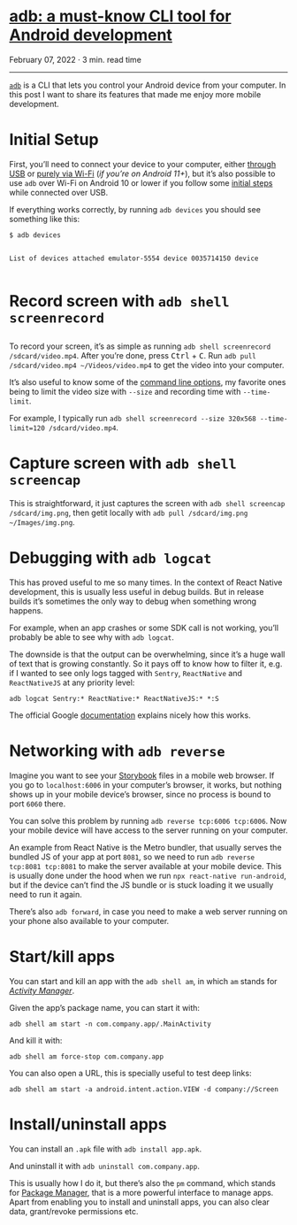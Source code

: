 # [adb: a must-know CLI tool for Android development](https://phelipetls.github.io/posts/adb-a-must-know-cli-tool-for-android-development/)

February 07, 2022 · 3 min. read time

---

<p><a href="https://developer.android.com/studio/command-line/adb"><code>adb</code></a> is a CLI that
lets you control your Android device from your computer. In this post I want to
share its features that made me enjoy more mobile development.</p>
<!-- more -->
<h1>
  Initial Setup
</h1>
<p>First, you&rsquo;ll need to connect your device to your computer, either <a href="https://developer.android.com/studio/command-line/adb#Enabling">through
USB</a> or <a href="https://developer.android.com/studio/command-line/adb#connect-to-a-device-over-wi-fi-android-11+">purely
via
Wi-Fi</a>
(<em>if you&rsquo;re on Android 11+</em>), but it&rsquo;s also possible to use <code>adb</code> over Wi-Fi on
Android 10 or lower if you follow some <a href="https://developer.android.com/studio/command-line/adb#wireless">initial
steps</a> while
connected over USB.</p>
<p>If everything works correctly, by running <code>adb devices</code> you should see
something like this:</p>
<div class="highlight"><pre tabindex="0" class="chroma"><code class="language-sh" data-lang="sh">$ adb devices

List of devices attached
emulator-5554	device
0035714150	device
</code></pre></div><h1>
  Record screen with <code>adb shell screenrecord</code>
</h1>
<p>To record your screen, it&rsquo;s as simple as running <code>adb shell screenrecord /sdcard/video.mp4</code>. After you&rsquo;re done, press <kbd>Ctrl</kbd> + <kbd>C</kbd>.
Run <code>adb pull /sdcard/video.mp4 ~/Videos/video.mp4</code> to get the video into your
computer.</p>
<p>It&rsquo;s also useful to know some of the <a href="https://developer.android.com/studio/command-line/adb#screenrecord">command line
options</a>,
my favorite ones being to limit the video size with <code>--size</code> and recording time
with <code>--time-limit</code>.</p>
<p>For example, I typically run <code>adb shell screenrecord --size 320x568 --time-limit=120 /sdcard/video.mp4</code>.</p>
<h1>
  Capture screen with <code>adb shell screencap</code>
</h1>
<p>This is straightforward, it just captures the screen with <code>adb shell screencap /sdcard/img.png</code>, then getit locally with <code>adb pull /sdcard/img.png ~/Images/img.png</code>.</p>
<h1>
  Debugging with <code>adb logcat</code>
</h1>
<p>This has proved useful to me so many times. In the context of React Native
development, this is usually less useful in debug builds. But in release builds
it&rsquo;s sometimes the only way to debug when something wrong happens.</p>
<p>For example, when an app crashes or some SDK call is not working, you&rsquo;ll
probably be able to see why with <code>adb logcat</code>.</p>
<p>The downside is that the output can be overwhelming, since it&rsquo;s a huge wall of
text that is growing constantly. So it pays off to know how to filter it, e.g.
if I wanted to see only logs tagged with <code>Sentry</code>, <code>ReactNative</code> and
<code>ReactNativeJS</code> at any priority level:</p>
<div class="highlight"><pre tabindex="0" class="chroma"><code class="language-sh" data-lang="sh">adb logcat Sentry:* ReactNative:* ReactNativeJS:* *:S
</code></pre></div><p>The official Google
<a href="https://developer.android.com/studio/command-line/logcat#filteringOutput">documentation</a>
explains nicely how this works.</p>
<h1>
  Networking with <code>adb reverse</code>
</h1>
<p>Imagine you want to see your <a href="https://storybook.js.org/">Storybook</a> files in a
mobile web browser. If you go to <code>localhost:6006</code> in your computer&rsquo;s browser,
it works, but nothing shows up in your mobile device&rsquo;s browser, since no
process is bound to port <code>6060</code> there.</p>
<p>You can solve this problem by running <code>adb reverse tcp:6006 tcp:6006</code>. Now your
mobile device will have access to the server running on your computer.</p>
<p>An example from React Native is the Metro bundler, that usually serves the
bundled JS of your app at port <code>8081</code>, so we need to run <code>adb reverse tcp:8081 tcp:8081</code> to make the server available at your mobile device. This is usually
done under the hood when we run <code>npx react-native run-android</code>, but if the
device can&rsquo;t find the JS bundle or is stuck loading it we usually need to run
it again.</p>
<p>There&rsquo;s also <code>adb forward</code>, in case you need to make a web server running on
your phone also available to your computer.</p>
<h1>
  Start/kill apps
</h1>
<p>You can start and kill an app with the <code>adb shell am</code>, in which <code>am</code> stands for
<a href="https://developer.android.com/studio/command-line/adb#am"><em>Activity Manager</em></a>.</p>
<p>Given the app&rsquo;s package name, you can start it with:</p>
<div class="highlight"><pre tabindex="0" class="chroma"><code class="language-sh" data-lang="sh">adb shell am start -n com.company.app/.MainActivity
</code></pre></div><p>And kill it with:</p>
<div class="highlight"><pre tabindex="0" class="chroma"><code class="language-sh" data-lang="sh">adb shell am force-stop com.company.app
</code></pre></div><p>You can also open a URL, this is specially useful to test deep links:</p>
<div class="highlight"><pre tabindex="0" class="chroma"><code class="language-sh" data-lang="sh">adb shell am start -a android.intent.action.VIEW -d company://Screen
</code></pre></div><h1>
  Install/uninstall apps
</h1>
<p>You can install an <code>.apk</code> file with <code>adb install app.apk</code>.</p>
<p>And uninstall it with <code>adb uninstall com.company.app</code>.</p>
<p>This is usually how I do it, but there&rsquo;s also the <code>pm</code> command, which stands
for <a href="https://developer.android.com/studio/command-line/adb#pm">Package
Manager</a>, that is a
more powerful interface to manage apps. Apart from enabling you to install and
uninstall apps, you can also clear data, grant/revoke permissions etc.</p>

